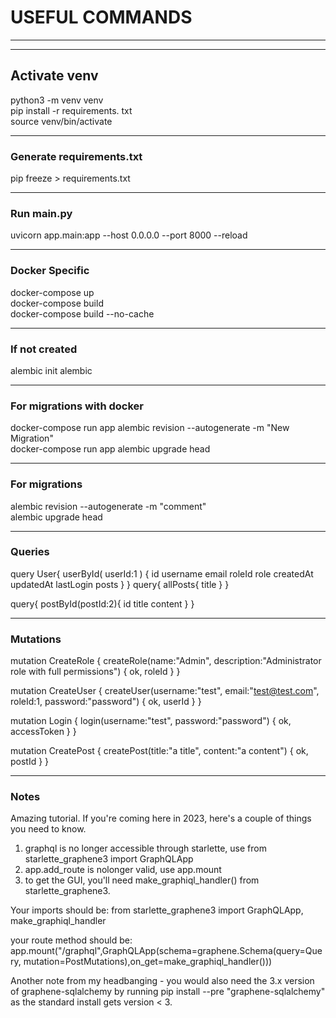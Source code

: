 # USEFUL COMMANDS

---
---

## Activate venv
python3 -m venv venv
<br>
pip install -r requirements. txt
<br>
source venv/bin/activate

---

### Generate requirements.txt
pip freeze > requirements.txt 

---

### Run main.py
uvicorn app.main:app --host 0.0.0.0 --port 8000 --reload

---

### Docker Specific
docker-compose up
<br>
docker-compose build
<br>
docker-compose build --no-cache

---

### If not created
alembic init alembic

---

### For migrations with docker
docker-compose run app alembic revision --autogenerate -m "New Migration"
<br>
docker-compose run app alembic upgrade head

---

### For migrations 
alembic revision --autogenerate -m "comment"
<br>
alembic upgrade head

---

### Queries
query User{
  userById(
    userId:1
  ) {
    id
    username
    email
	roleId
    role
    createdAt
    updatedAt
    lastLogin
    posts
  }
}
query{ allPosts{ title } }

query{ postById(postId:2){ id title content } }

---

### Mutations
mutation CreateRole {
    createRole(name:"Admin", description:"Administrator role with full permissions") {
        ok,
        roleId
    }
}

mutation CreateUser {
    createUser(username:"test", email:"test@test.com", roleId:1, password:"password") {
        ok,
        userId
    }
}


mutation Login {
    login(username:"test", password:"password") {
        ok,
        accessToken
    }
}

mutation CreatePost {
    createPost(title:"a title", content:"a content") {
        ok,
        postId
    }
}

---

### Notes
Amazing tutorial.
If you're coming here in 2023, here's a couple of things you need to know.
1. graphql is no longer accessible through starlette, use from starlette_graphene3 import GraphQLApp
2. app.add_route is nolonger valid, use app.mount
3. to get the GUI, you'll need make_graphiql_handler() from starlette_graphene3.

Your imports should be: 
from starlette_graphene3 import GraphQLApp, make_graphiql_handler

your route method should be:
app.mount("/graphql",GraphQLApp(schema=graphene.Schema(query=Query, mutation=PostMutations),on_get=make_graphiql_handler()))

Another note from my headbanging - you would also need the 3.x version of graphene-sqlalchemy by running pip install --pre "graphene-sqlalchemy" as the standard install gets version < 3.
